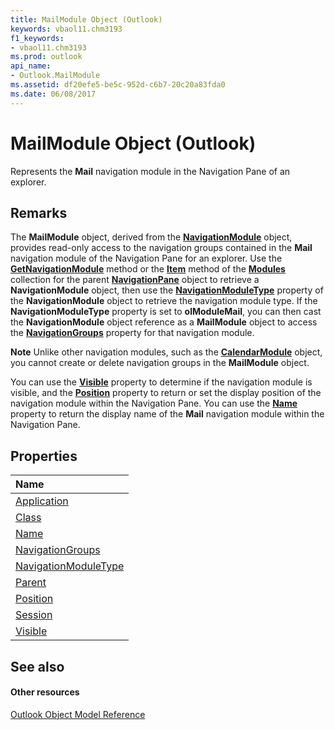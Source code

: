 ```yaml
---
title: MailModule Object (Outlook)
keywords: vbaol11.chm3193
f1_keywords:
- vbaol11.chm3193
ms.prod: outlook
api_name:
- Outlook.MailModule
ms.assetid: df20efe5-be5c-952d-c6b7-20c20a83fda0
ms.date: 06/08/2017
---
```



# MailModule Object (Outlook)

Represents the **Mail** navigation module in the Navigation Pane of an explorer.


## Remarks

The **MailModule** object, derived from the **[NavigationModule](navigationmodule-object-outlook.md)** object, provides read-only access to the navigation groups contained in the **Mail** navigation module of the Navigation Pane for an explorer. Use the **[GetNavigationModule](navigationmodules-getnavigationmodule-method-outlook.md)** method or the **[Item](navigationmodules-item-method-outlook.md)** method of the **[Modules](navigationpane-modules-property-outlook.md)** collection for the parent **[NavigationPane](navigationpane-object-outlook.md)** object to retrieve a **NavigationModule** object, then use the **[NavigationModuleType](navigationmodule-navigationmoduletype-property-outlook.md)** property of the **NavigationModule** object to retrieve the navigation module type. If the **NavigationModuleType** property is set to **olModuleMail**, you can then cast the **NavigationModule** object reference as a **MailModule** object to access the **[NavigationGroups](mailmodule-navigationgroups-property-outlook.md)** property for that navigation module.


 **Note**  Unlike other navigation modules, such as the **[CalendarModule](calendarmodule-object-outlook.md)** object, you cannot create or delete navigation groups in the **MailModule** object.

You can use the **[Visible](mailmodule-visible-property-outlook.md)** property to determine if the navigation module is visible, and the **[Position](mailmodule-position-property-outlook.md)** property to return or set the display position of the navigation module within the Navigation Pane. You can use the **[Name](mailmodule-name-property-outlook.md)** property to return the display name of the **Mail** navigation module within the Navigation Pane.


## Properties



|**Name**|
|:-----|
|[Application](mailmodule-application-property-outlook.md)|
|[Class](mailmodule-class-property-outlook.md)|
|[Name](mailmodule-name-property-outlook.md)|
|[NavigationGroups](mailmodule-navigationgroups-property-outlook.md)|
|[NavigationModuleType](mailmodule-navigationmoduletype-property-outlook.md)|
|[Parent](mailmodule-parent-property-outlook.md)|
|[Position](mailmodule-position-property-outlook.md)|
|[Session](mailmodule-session-property-outlook.md)|
|[Visible](mailmodule-visible-property-outlook.md)|

## See also


#### Other resources


[Outlook Object Model Reference](http://msdn.microsoft.com/library/73221b13-d8d8-99b8-3394-b95dbbfd5ddc%28Office.15%29.aspx)
